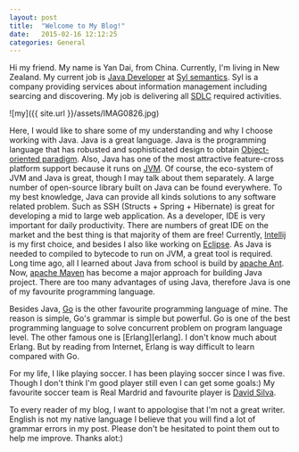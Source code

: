 ```yaml
---
layout: post
title:  "Welcome to My Blog!"
date:   2015-02-16 12:12:25
categories: General
---
```


Hi my friend. My name is Yan Dai, from China. Currently, I'm living in New Zealand. My current job is [Java Developer][jd] at [Syl semantics][syl]. Syl is a company providing services about information management including searcing and discovering. My job is delivering all [SDLC][sdlc] required activities. 

![my]({{ site.url }}/assets/IMAG0826.jpg)


Here, I would like to share some of my understanding and why I choose working with Java. Java is a great language. Java is the programming language that has robusted and sophisticated design to obtain [Object-oriented paradigm][oo]. Also, Java has one of the most attractive feature-cross platform support because it runs on [JVM][jvm]. Of course, the eco-system of JVM and Java is great, though I may talk about them separately. A large number of open-source library built on Java can be found everywhere. To my best knowledge, Java can provide all kinds solutions to any software related problem. Such as SSH (Structs + Spring + Hibernate) is great for developing a mid to large web application. As a developer, IDE is very important for daily productivity. There are numbers of great IDE on the market and the best thing is that majority of them are free! Currently, [Intellij][intellij] is my first choice, and besides I also like working on [Eclipse][eclipse]. As Java is needed to compiled to bytecode to run on JVM, a great tool is required. Long time ago, all I learned about Java from school is build by [apache Ant][ant]. Now, [apache Maven][maven] has become a major approach for building Java project. There are too many advantages of using Java, therefore Java is one of my favourite programming language. 

Besides Java, [Go][golang] is the other favourite programming language of mine. The reason is simple, Go's grammar is simple but powerful. Go is one of the best programming language to solve concurrent problem on program language level. The other famous one is [Erlang][erlang]. I don't know much about Erlang. But by reading from Internet, Erlang is way difficult to learn compared with Go.

For my life, I like playing soccer. I has been playing soccer since I was five. Though I don't think I'm good player still even I can get some goals:) My favourite soccer team is Real Mardrid and favourite player is [David Silva][davidsilva].

To every reader of my blog, I want to appologise that I'm not a great writer. English is not my native language I believe that you will find a lot of grammar errors in my post. Please don't be hesitated to point them out to help me improve. Thanks alot:)



[syl]: 		   http://www.sylresearch.co.nz/
[jd]:		   https://www.youtube.com/watch?v=IMs_HbKZJqg
[sdlc]:        http://en.wikipedia.org/wiki/Systems_development_life_cycle
[oo]:          http://en.wikipedia.org/wiki/Object-oriented_programming
[jvm]:		   http://en.wikipedia.org/wiki/Java_virtual_machine
[intellij]:    https://www.jetbrains.com/idea/
[eclipse]:     https://eclipse.org/
[golang]:      https://golang.org/
[davidsilva]:  https://www.youtube.com/watch?v=w0Kr_Yq0w50
[maven]:       http://maven.apache.org/
[ant]:         http://ant.apache.org/

